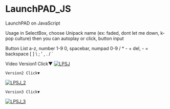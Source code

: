 # LaunchPAD_JS
LaunchPAD on JavaScript

Usage
	in SelectBox, choose Unipack name (ex: faded, dont let me down, k-pop culture)
 	then you can autoplay or click, button input
  
Button List
	a-z, number 1-9 0, spacebar, numpad 0-9 / * - + del, - = backspace [ ] \ ; ' , . / `

Video
	Version1 Click▼
[![LPSJ](https://github.com/rouismia/LaunchPAD_JS/blob/master/GIF4.gif?raw=true)](https://youtu.be/Q-2MmORCvQo "LPSJ")

	Version2 Click▼
[![LPSJ_2](https://github.com/rouismia/LaunchPAD_JS/blob/master/GIF.gif?raw=true)](https://www.youtube.com/watch?v=qfbsu-vFfRY "LPSJ_2")

	Version3 Click▼
[![LPSJ_3](https://github.com/rouismia/LaunchPAD_JS/blob/master/GIF2.gif?raw=true)](https://www.youtube.com/watch?v=qfbsu-vFfRY "LPSJ_3")
